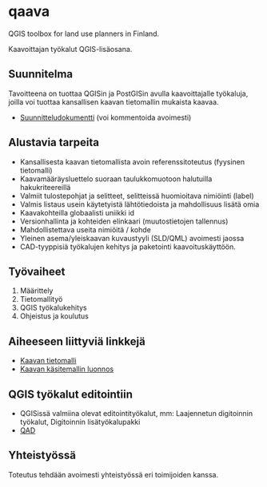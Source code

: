 # qaava
QGIS toolbox for land use planners in Finland. 

Kaavoittajan työkalut QGIS-lisäosana.

## Suunnitelma

Tavoitteena on tuottaa QGISin ja PostGISin avulla kaavoittajalle työkaluja, joilla voi tuottaa kansallisen kaavan tietomallin mukaista kaavaa. 
- [Suunnitteludokumentti](https://docs.google.com/document/d/1J_FsiR9pY3MsO3VqV3DKb76bFLolV5VrMO6Lxa2_tlk/edit?usp=sharing) (voi kommentoida avoimesti)

## Alustavia tarpeita

- Kansallisesta kaavan tietomallista avoin referenssitoteutus (fyysinen tietomalli)
- Kaavamääräysluettelo suoraan taulukkomuotoon halutuilla hakukriteereillä
- Valmiit tulostepohjat ja selitteet, selitteissä huomioitava nimiöinti (label)
- Valmis listaus usein käytetyistä lähtötiedoista ja mahdollisuus lisätä omia
- Kaavakohteilla globaalisti uniikki id 
- Versionhallinta ja kohteiden elinkaari (muutostietojen tallennus)
- Mahdollistettava useita nimiöitä / kohde
- Yleinen asema/yleiskaavan kuvaustyyli (SLD/QML) avoimesti jaossa
- CAD-tyyppisiä työkalujen kehitys ja paketointi kaavoituskäyttöön.

## Työvaiheet

1. Määrittely
2. Tietomallityö
3. QGIS työkalukehitys
4. Ohjeistus ja koulutus

## Aiheeseen liittyviä linkkejä
- [Kaavan tietomalli](https://github.com/YM-rakennettu-ymparisto/kaavatietomalli)
- [Kaavan käsitemallin luonnos](https://tietomallit.suomi.fi/model/tuma/)

## QGIS työkalut editointiin
- QGISissä valmiina olevat editointityökalut, mm: Laajennetun digitoinnin työkalut, Digitoinnin lisätyökalupakki
- [QAD](https://github.com/gam17/QAD)

## Yhteistyössä

Toteutus tehdään avoimesti yhteistyössä eri toimijoiden kanssa. 
